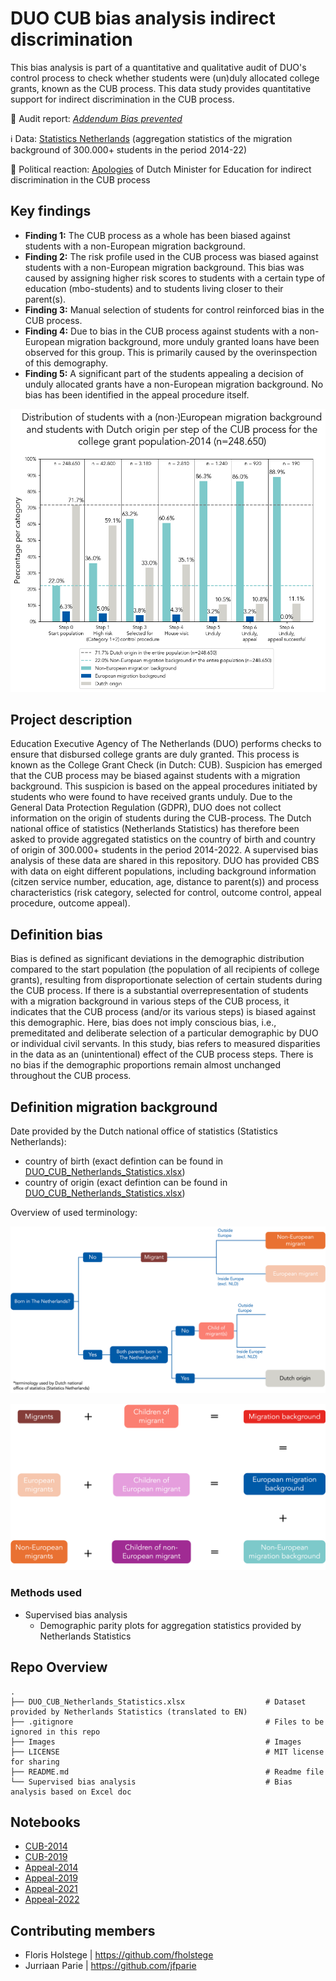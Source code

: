 # DUO CUB bias analysis indirect discrimination

This bias analysis is part of a quantitative and qualitative audit of DUO's control process to check whether students were (un)duly allocated college grants, known as the CUB process. This data study provides quantitative support for indirect discrimination in the CUB process.

📄 Audit report: [*Addendum Bias prevented*](https://algorithmaudit.eu/algoprudence/cases/aa202402_bias-prevented_addendum/)

ℹ️ Data: [Statistics Netherlands](https://www.cbs.nl/nl-nl/maatwerk/2024/21/ontvangers-uitwonendenbeurs-herkomst-2014-2017-2019-2021-en-2022) (aggregation statistics of the migration background of 300.000+ students in the period 2014-22)

📣 Political reaction: [Apologies](https://www.rijksoverheid.nl/actueel/nieuws/2024/03/01/kabinet-maakt-excuses-voor-indirecte-discriminatie-bij-controles-op-de-uitwonendenbeurs) of Dutch Minister for Education for indirect discrimination in the CUB process

## Key findings
-   **Finding 1:** The CUB process as a whole has been biased against students with a non-European migration background.
-   **Finding 2:** The risk profile used in the CUB process was biased against students with a non-European migration background. This bias was caused by assigning higher risk scores to students with a certain type of education (mbo-students) and to students living closer to their parent(s).
-   **Finding 3:** Manual selection of students for control reinforced bias in the CUB process.
-   **Finding 4:** Due to bias in the CUB process against students with a non-European migration background, more unduly granted loans have been observed for this group. This is primarily caused by the overinspection of this demography.
-   **Finding 5:** A significant part of the students appealing a decision of unduly allocated grants have a non-European migration background. No bias has been identified in the appeal procedure itself.

![image](./Images/Overview_CUB-2014.png)

## Project description
Education Executive Agency of The Netherlands (DUO) performs checks to ensure that disbursed college grants are duly granted. This process is known as the College Grant Check (in Dutch: CUB). Suspicion has emerged that the CUB process may be biased against students with a migration background. This suspicion is based on the appeal procedures initiated by students who were found to have received grants unduly. Due to the General Data Protection Regulation (GDPR), DUO does not collect information on the origin of students during the CUB-process. The Dutch national office of statistics (Netherlands Statistics) has therefore been asked to provide aggregated statistics on the country of birth and country of origin of 300.000+ students in the period 2014-2022. A supervised bias analysis of these data are shared in this repository. DUO has provided CBS with data on eight different populations, including background information (citzen service number, education, age, distance to parent(s)) and process characteristics (risk category, selected for control, outcome control, appeal procedure, outcome appeal).

## Definition bias
Bias is defined as significant deviations in the demographic distribution compared to the start population (the population of all recipients of college grants), resulting from disproportionate selection of certain students during the CUB process. If there is a substantial overrepresentation of students with a migration background in various steps of the CUB process, it indicates that the CUB process (and/or its various steps) is biased against this demographic. Here, bias does not imply conscious bias, i.e., premeditated and deliberate selection of a particular demographic by DUO or individual civil servants. In this study, bias refers to measured disparities in the data as an (unintentional) effect of the CUB process steps. There is no bias if the demographic proportions remain almost unchanged throughout the CUB process.

## Definition migration background
Date provided by the Dutch national office of statistics (Statistics Netherlands):
-   country of birth (exact defintion can be found in [DUO_CUB_Netherlands_Statistics.xlsx](https://github.com/NGO-Algorithm-Audit/DUO-CUB/blob/main/DUO_CUB_Netherlands_Statistics.xlsx))
-   country of origin (exact defintion can be found in [DUO_CUB_Netherlands_Statistics.xlsx](https://github.com/NGO-Algorithm-Audit/DUO-CUB/blob/main/DUO_CUB_Netherlands_Statistics.xlsx))

Overview of used terminology:

![image](./Images/Migration_tree_EN.png)

![image](./Images/Migration_overview_EN.png)

### Methods used
-   Supervised bias analysis
    - Demographic parity plots for aggregation statistics provided by Netherlands Statistics 

## Repo Overview
    .
    ├── DUO_CUB_Netherlands_Statistics.xlsx                  # Dataset provided by Netherlands Statistics (translated to EN)
    ├── .gitignore                                           # Files to be ignored in this repo
    ├── Images                                               # Images
    ├── LICENSE                                              # MIT license for sharing
    ├── README.md                                            # Readme file 
    └── Supervised bias analysis                             # Bias analysis based on Excel doc

## Notebooks
-	[CUB-2014](https://github.com/NGO-Algorithm-Audit/DUO-CUB/blob/main/Supervised%20bias%20analysis/Table1.ipynb)
-	[CUB-2019](https://github.com/NGO-Algorithm-Audit/DUO-CUB/blob/main/Supervised%20bias%20analysis/Table2.ipynb)
-	[Appeal-2014](https://github.com/NGO-Algorithm-Audit/DUO-CUB/blob/main/Supervised%20bias%20analysis/Table5.ipynb)
-	[Appeal-2019](https://github.com/NGO-Algorithm-Audit/DUO-CUB/blob/main/Supervised%20bias%20analysis/Table6.ipynb)
-	[Appeal-2021](https://github.com/NGO-Algorithm-Audit/DUO-CUB/blob/main/Supervised%20bias%20analysis/Table7.ipynb)
-	[Appeal-2022](https://github.com/NGO-Algorithm-Audit/DUO-CUB/blob/main/Supervised%20bias%20analysis/Table8.ipynb)

## Contributing members
- Floris Holstege | https://github.com/fholstege
- Jurriaan Parie | https://github.com/jfparie